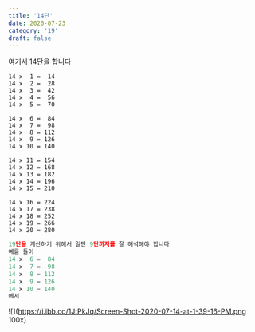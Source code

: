 ```yaml
---
title: '14단'
date: 2020-07-23
category: '19'
draft: false
---
```

여기서 14단을 합니다

```
14 x  1 =  14
14 x  2 =  28
14 x  3 =  42
14 x  4 =  56
14 x  5 =  70

14 x  6 =  84
14 x  7 =  98
14 x  8 = 112
14 x  9 = 126
14 x 10 = 140

14 x 11 = 154
14 x 12 = 168
14 x 13 = 182
14 x 14 = 196
14 x 15 = 210

14 x 16 = 224
14 x 17 = 238
14 x 18 = 252
14 x 19 = 266
14 x 20 = 280
```
```js
19단을 계산하기 위해서 일단 9단까지를 잘 해석해야 합니다
예를 들어 
14 x  6 =  84
14 x  7 =  98
14 x  8 = 112
14 x  9 = 126
14 x 10 = 140
에서
```
![](https://i.ibb.co/1JtPkJq/Screen-Shot-2020-07-14-at-1-39-16-PM.png 100x)


<!--stackedit_data:
eyJoaXN0b3J5IjpbLTEwNDcxNjM4NjMsLTE3NjcyODU5MjNdfQ
==
-->